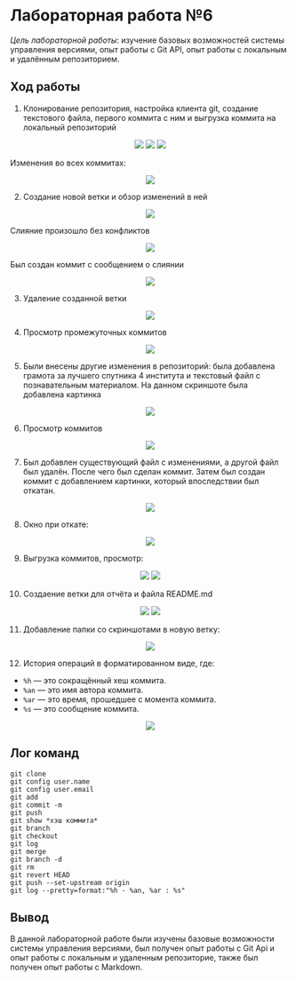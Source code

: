 # Лабораторная работа №6
_Цель лабораторной работы_: изучение базовых возможностей системы управления версиями, опыт работы с Git API, опыт работы с локальным и удалённым репозиторием.

## Ход работы 

1. Клонирование репозитория, настройка клиента git, создание текстового файла, первого коммита с ним и выгрузка коммита на локальный репозиторий
<p align="center">
  <img src="https://github.com/DenisEvgeneevich/LR6/blob/report/screens/оп2_1.png">
  <img src="https://github.com/DenisEvgeneevich/LR6/blob/report/screens/оп2_2.png">
  <img src="https://github.com/DenisEvgeneevich/LR6/blob/report/screens/оп3_3.png">
</p>

Изменения во всех коммитах:
<p align="center">
  <img src="https://github.com/DenisEvgeneevich/LR6/blob/report/screens/оп2_4.png">
</p>

2. Создание новой ветки и обзор изменений в ней
<p align="center">
  <img src="https://github.com/DenisEvgeneevich/LR6/blob/report/screens/оп2_5.png">
</p>

Слияние произошло без конфликтов
<p align="center">
  <img src="https://github.com/DenisEvgeneevich/LR6/blob/report/screens/оп2_6.png">
</p>

Был создан коммит с сообщением о слиянии
<p align="center">
  <img src="https://github.com/DenisEvgeneevich/LR6/blob/report/screens/оп2_7.png">
</p>

3. Удаление созданной ветки
<p align="center">
  <img src="https://github.com/DenisEvgeneevich/LR6/blob/report/screens/оп2_8.png">
</p>

4. Просмотр промежуточных коммитов
<p align="center">
  <img src="https://github.com/DenisEvgeneevich/LR6/blob/report/screens/оп2_9.png">
</p>

5. Были внесены другие изменения в репозиторий: была добавлена грамота за лучшего спутника 4 института и текстовый файл с познавательным материалом.
На данном скриншоте была добавлена картинка
<p align="center">
  <img src="https://github.com/DenisEvgeneevich/LR6/blob/report/screens/оп2_10.png">
</p>

6. Просмотр коммитов
<p align="center">
  <img src="https://github.com/DenisEvgeneevich/LR6/blob/report/screens/оп2_11.png">
</p>

7. Был добавлен существующий файл с изменениями, а другой файл был удалён. После чего был сделан коммит. Затем был создан коммит с добавлением картинки, который впоследствии был откатан.
<p align="center">
  <img src="https://github.com/DenisEvgeneevich/LR6/blob/report/screens/оп2_12.png">
</p>

8. Окно при откате:
<p align="center">
  <img src="https://github.com/DenisEvgeneevich/LR6/blob/report/screens/оп2_13.png">
</p>

9. Выгрузка коммитов, просмотр:
<p align="center">
  <img src="https://github.com/DenisEvgeneevich/LR6/blob/report/screens/оп2_14.png">
  <img src="https://github.com/DenisEvgeneevich/LR6/blob/report/screens/оп15_2.png">
</p>

10. Создаение ветки для отчёта и файла README.md
<p align="center">
  <img src="https://github.com/DenisEvgeneevich/LR6/blob/report/screens/оп2_16.png">
  <img src="https://github.com/DenisEvgeneevich/LR6/blob/report/screens/оп2_17.png">
</p>

11. Добавление папки со скриншотами в новую ветку:
<p align="center">
  <img src="https://github.com/DenisEvgeneevich/LR6/blob/report/screens/оп2_18.png">
</p>

12. История операций в форматированном виде, где:
- `%h` — это сокращённый хеш коммита.
- `%an` — это имя автора коммита.
- `%ar` — это время, прошедшее с момента коммита.
- `%s` — это сообщение коммита.
<p align="center">
  <img src="https://github.com/DenisEvgeneevich/LR6/blob/report/screens/оп2_19.png">
</p>

## Лог команд
```
git clone
git config user.name
git config user.email
git add
git commit -m
git push
git show *хэш коммита*
git branch
git checkout
git log
git merge
git branch -d
git rm
git revert HEAD
git push --set-upstream origin 
git log --pretty=format:"%h - %an, %ar : %s"
```
## Вывод
В данной лабораторной работе были изучены базовые возможности системы управления версиями, был получен опыт работы с Git Api и опыт работы с локальным и удаленным репозиторие, также был получен опыт работы с Markdown.